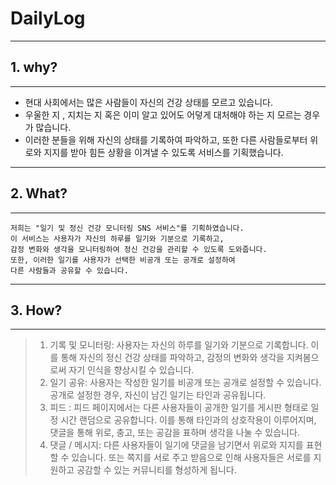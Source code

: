 # DailyLog

---
## 1. why?

---
* 현대 사회에서는 많은 사람들이 자신의 건강 상태를 모르고 있습니다.
* 우울한 지 , 지치는 지 혹은 이미 알고 있어도 어덯게 대처해야 하는 지 모르는
  경우가 많습니다.
* 이러한 분들을 위해 자신의 상태를 기록하여 파악하고, 또한 다른 사람들로부터 위로와 지지를 받아
힘든 상황을 이겨낼 수 있도록 서비스를 기획했습니다.
---
## 2. What?

---
~~~
저희는 "일기 및 정신 건강 모니터링 SNS 서비스"를 기획하였습니다. 
이 서비스는 사용자가 자신의 하루를 일기와 기분으로 기록하고, 
감정 변화와 생각을 모니터링하여 정신 건강을 관리할 수 있도록 도와줍니다. 
또한, 이러한 일기를 사용자가 선택한 비공개 또는 공개로 설정하여 
다른 사람들과 공유할 수 있습니다.
~~~

---
## 3. How?

---
> 1. 기록 및 모니터링: 사용자는 자신의 하루를 일기와 기분으로 기록합니다. 이를 통해 자신의 정신 건강 상태를 파악하고, 감정의 변화와 생각을 지켜봄으로써 자기 인식을 향상시킬 수 있습니다.
> 2. 일기 공유: 사용자는 작성한 일기를 비공개 또는 공개로 설정할 수 있습니다. 공개로 설정한 경우, 자신이 남긴 일기는 타인과 공유됩니다.
> 3. 피드 : 피드 페이지에서는 다른 사용자들이 공개한 일기를 게시판 형태로 일정 시간 랜덤으로 공유합니다. 이를 통해 타인과의 상호작용이 이루어지며, 댓글을 통해 위로, 충고, 또는 공감을 표하며 생각을 나눌 수 있습니다.
> 4. 댓글 / 메시지: 다른 사용자들이 일기에 댓글을 남기면서 위로와 지지를 표현할 수 있습니다. 또는 쪽지를 서로 주고 받음으로 인해 사용자들은 서로를 지원하고 공감할 수 있는 커뮤니티를 형성하게 됩니다.
